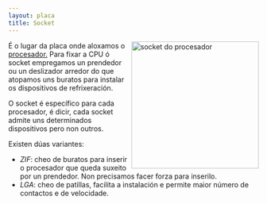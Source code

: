```yaml
---
layout: placa
title: Socket
---
```


   <img style="float:right" height="256px"  alt="socket do procesador"  src="/imaxes/socket.jpg">

É o lugar da placa onde aloxamos o [procesador.]({{site.url}}/placa/02cpu)
Para fixar a CPU ó socket empregamos un prendedor ou un deslizador arredor do que atopamos uns buratos para instalar os dispositivos de refrixeración.

O socket é específico para cada procesador, é dicir, cada socket admite uns determinados dispositivos pero non outros.

Existen dúas variantes:

* _ZIF_: cheo de buratos para inserir o procesador que queda suxeito por un prendedor. Non precisamos facer forza para inserilo.
* _LGA_:  cheo de patillas, facilita a instalación e permite maior número de contactos e de velocidade.
